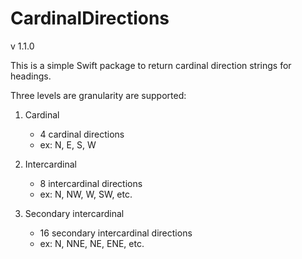 # CardinalDirections

v 1.1.0

This is a simple Swift package to return cardinal direction strings for headings.

Three levels are granularity are supported:
1. Cardinal
    - 4 cardinal directions
    - ex: N, E, S, W

2. Intercardinal
    - 8 intercardinal directions
    - ex: N, NW, W, SW, etc.

3. Secondary intercardinal
    - 16 secondary intercardinal directions
    - ex: N, NNE, NE, ENE, etc.

